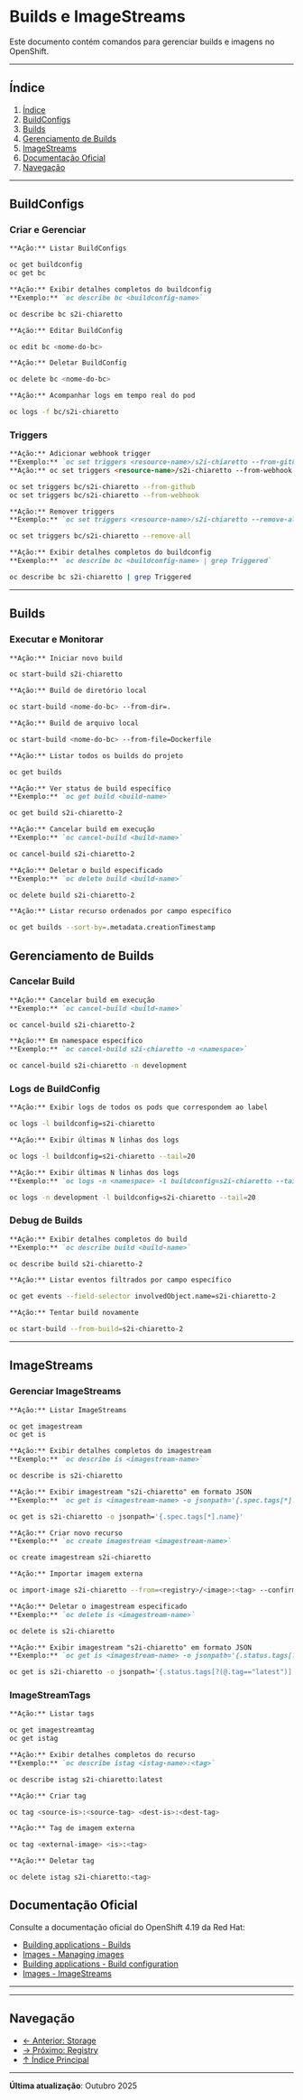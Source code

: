# Builds e ImageStreams

Este documento contém comandos para gerenciar builds e imagens no OpenShift.

---

## Índice

1. [Índice](#índice)
2. [BuildConfigs](#buildconfigs)
3. [Builds](#builds)
4. [Gerenciamento de Builds](#gerenciamento-de-builds)
5. [ImageStreams](#imagestreams)
6. [Documentação Oficial](#documentação-oficial)
7. [Navegação](#navegação)
---

## BuildConfigs

### Criar e Gerenciar
```markdown
**Ação:** Listar BuildConfigs
```

```bash
oc get buildconfig
oc get bc
```

```markdown
**Ação:** Exibir detalhes completos do buildconfig
**Exemplo:** `oc describe bc <buildconfig-name>`
```

```bash
oc describe bc s2i-chiaretto
```

```markdown
**Ação:** Editar BuildConfig
```

```bash ignore-test
oc edit bc <nome-do-bc>
```

```markdown
**Ação:** Deletar BuildConfig
```

```bash ignore-test
oc delete bc <nome-do-bc>
```

```markdown
**Ação:** Acompanhar logs em tempo real do pod
```

```bash ignore-test
oc logs -f bc/s2i-chiaretto
```

### Triggers
```markdown
**Ação:** Adicionar webhook trigger
**Exemplo:** `oc set triggers <resource-name>/s2i-chiaretto --from-github`
**Ação:** oc set triggers <resource-name>/s2i-chiaretto --from-webhook
```

```bash
oc set triggers bc/s2i-chiaretto --from-github
oc set triggers bc/s2i-chiaretto --from-webhook
```

```markdown
**Ação:** Remover triggers
**Exemplo:** `oc set triggers <resource-name>/s2i-chiaretto --remove-all`
```

```bash
oc set triggers bc/s2i-chiaretto --remove-all
```

```markdown
**Ação:** Exibir detalhes completos do buildconfig
**Exemplo:** `oc describe bc <buildconfig-name> | grep Triggered`
```

```bash
oc describe bc s2i-chiaretto | grep Triggered
```

---

## Builds

### Executar e Monitorar
```markdown
**Ação:** Iniciar novo build
```

```bash
oc start-build s2i-chiaretto
```

```markdown
**Ação:** Build de diretório local
```

```bash ignore-test
oc start-build <nome-do-bc> --from-dir=.
```

```markdown
**Ação:** Build de arquivo local
```

```bash ignore-test
oc start-build <nome-do-bc> --from-file=Dockerfile
```

```markdown
**Ação:** Listar todos os builds do projeto
```

```bash
oc get builds
```

```markdown
**Ação:** Ver status de build específico
**Exemplo:** `oc get build <build-name>`
```

```bash ignore-test
oc get build s2i-chiaretto-2
```

```markdown
**Ação:** Cancelar build em execução
**Exemplo:** `oc cancel-build <build-name>`
```

```bash ignore-test
oc cancel-build s2i-chiaretto-2
```

```markdown
**Ação:** Deletar o build especificado
**Exemplo:** `oc delete build <build-name>`
```

```bash ignore-test
oc delete build s2i-chiaretto-2
```

```markdown
**Ação:** Listar recurso ordenados por campo específico
```

```bash
oc get builds --sort-by=.metadata.creationTimestamp
```


## Gerenciamento de Builds

### Cancelar Build
```markdown
**Ação:** Cancelar build em execução
**Exemplo:** `oc cancel-build <build-name>`
```

```bash ignore-test
oc cancel-build s2i-chiaretto-2
```

```markdown
**Ação:** Em namespace específico
**Exemplo:** `oc cancel-build s2i-chiaretto -n <namespace>`
```

```bash ignore-test
oc cancel-build s2i-chiaretto -n development
```

### Logs de BuildConfig
```markdown
**Ação:** Exibir logs de todos os pods que correspondem ao label
```

```bash
oc logs -l buildconfig=s2i-chiaretto
```

```markdown
**Ação:** Exibir últimas N linhas dos logs
```

```bash
oc logs -l buildconfig=s2i-chiaretto --tail=20
```

```markdown
**Ação:** Exibir últimas N linhas dos logs
**Exemplo:** `oc logs -n <namespace> -l buildconfig=s2i-chiaretto --tail=20`
```

```bash
oc logs -n development -l buildconfig=s2i-chiaretto --tail=20
```


### Debug de Builds
```markdown
**Ação:** Exibir detalhes completos do build
**Exemplo:** `oc describe build <build-name>`
```

```bash ignore-test
oc describe build s2i-chiaretto-2
```

```markdown
**Ação:** Listar eventos filtrados por campo específico
```

```bash ignore-test
oc get events --field-selector involvedObject.name=s2i-chiaretto-2
```

```markdown
**Ação:** Tentar build novamente
```

```bash ignore-test
oc start-build --from-build=s2i-chiaretto-2
```

---

## ImageStreams

### Gerenciar ImageStreams
```markdown
**Ação:** Listar ImageStreams
```

```bash
oc get imagestream
oc get is
```

```markdown
**Ação:** Exibir detalhes completos do imagestream
**Exemplo:** `oc describe is <imagestream-name>`
```

```bash
oc describe is s2i-chiaretto
```

```markdown
**Ação:** Exibir imagestream "s2i-chiaretto" em formato JSON
**Exemplo:** `oc get is <imagestream-name> -o jsonpath='{.spec.tags[*].name}'`
```

```bash
oc get is s2i-chiaretto -o jsonpath='{.spec.tags[*].name}'
```

```markdown
**Ação:** Criar novo recurso
**Exemplo:** `oc create imagestream <imagestream-name>`
```

```bash ignore-test
oc create imagestream s2i-chiaretto
```

```markdown
**Ação:** Importar imagem externa
```

```bash ignore-test
oc import-image s2i-chiaretto --from=<registry>/<image>:<tag> --confirm
```

```markdown
**Ação:** Deletar o imagestream especificado
**Exemplo:** `oc delete is <imagestream-name>`
```

```bash ignore-test
oc delete is s2i-chiaretto
```

```markdown
**Ação:** Exibir imagestream "s2i-chiaretto" em formato JSON
**Exemplo:** `oc get is <imagestream-name> -o jsonpath='{.status.tags[?(@.tag=="latest")].items[0].image}'`
```

```bash ignore-test
oc get is s2i-chiaretto -o jsonpath='{.status.tags[?(@.tag=="latest")].items[0].image}'
```

### ImageStreamTags
```markdown
**Ação:** Listar tags
```

```bash
oc get imagestreamtag
oc get istag
```

```markdown
**Ação:** Exibir detalhes completos do recurso
**Exemplo:** `oc describe istag <istag-name>:<tag>`
```

```bash ignore-test
oc describe istag s2i-chiaretto:latest
```

```markdown
**Ação:** Criar tag
```

```bash ignore-test
oc tag <source-is>:<source-tag> <dest-is>:<dest-tag>
```

```markdown
**Ação:** Tag de imagem externa
```

```bash ignore-test
oc tag <external-image> <is>:<tag>
```

```markdown
**Ação:** Deletar tag
```

```bash ignore-test
oc delete istag s2i-chiaretto:<tag>
```

## Documentação Oficial

Consulte a documentação oficial do OpenShift 4.19 da Red Hat:

- <a href="https://docs.redhat.com/en/documentation/openshift_container_platform/4.19/html/building_applications">Building applications - Builds</a>
- <a href="https://docs.redhat.com/en/documentation/openshift_container_platform/4.19/html/images">Images - Managing images</a>
- <a href="https://docs.redhat.com/en/documentation/openshift_container_platform/4.19/html/building_applications">Building applications - Build configuration</a>
- <a href="https://docs.redhat.com/en/documentation/openshift_container_platform/4.19/html/images">Images - ImageStreams</a>
---

---

## Navegação

- [← Anterior: Storage](08-storage.md)
- [→ Próximo: Registry](10-registry-imagens.md)
- [↑ Índice Principal](README.md)

---

**Última atualização**: Outubro 2025
